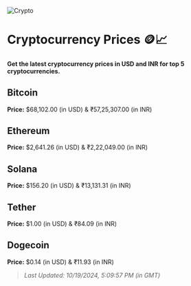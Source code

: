 
![Crypto](https://www.techguide.com.au/wp-content/uploads/2020/11/crypto3.jpeg)

# Cryptocurrency Prices 🪙📈

#### Get the latest cryptocurrency prices in USD and INR for top 5 cryptocurrencies.

## Bitcoin

**Price:** $68,102.00 (in USD) & ₹57,25,307.00 (in INR)

## Ethereum

**Price:** $2,641.26 (in USD) & ₹2,22,049.00 (in INR)

## Solana

**Price:** $156.20 (in USD) & ₹13,131.31 (in INR)

## Tether

**Price:** $1.00 (in USD) & ₹84.09 (in INR)

## Dogecoin

**Price:** $0.14 (in USD) & ₹11.93 (in INR)

> _Last Updated: 10/19/2024, 5:09:57 PM (in GMT)_
